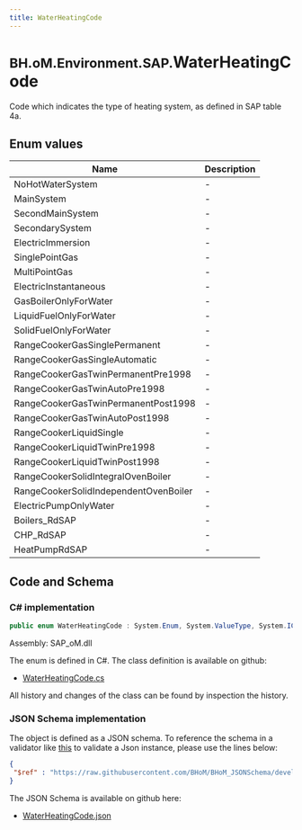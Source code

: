 ```yaml
---
title: WaterHeatingCode
---
```


# <small>BH.oM.Environment.SAP.</small>**WaterHeatingCode**

Code which indicates the type of heating system, as defined in SAP table 4a.

## Enum values

| Name            | Description                                                    |
|-----------------|----------------------------------------------------------------|
| NoHotWaterSystem |  -  |
| MainSystem |  -  |
| SecondMainSystem |  -  |
| SecondarySystem |  -  |
| ElectricImmersion |  -  |
| SinglePointGas |  -  |
| MultiPointGas |  -  |
| ElectricInstantaneous |  -  |
| GasBoilerOnlyForWater |  -  |
| LiquidFuelOnlyForWater |  -  |
| SolidFuelOnlyForWater |  -  |
| RangeCookerGasSinglePermanent |  -  |
| RangeCookerGasSingleAutomatic |  -  |
| RangeCookerGasTwinPermanentPre1998 |  -  |
| RangeCookerGasTwinAutoPre1998 |  -  |
| RangeCookerGasTwinPermanentPost1998 |  -  |
| RangeCookerGasTwinAutoPost1998 |  -  |
| RangeCookerLiquidSingle |  -  |
| RangeCookerLiquidTwinPre1998 |  -  |
| RangeCookerLiquidTwinPost1998 |  -  |
| RangeCookerSolidIntegralOvenBoiler |  -  |
| RangeCookerSolidIndependentOvenBoiler |  -  |
| ElectricPumpOnlyWater |  -  |
| Boilers_RdSAP |  -  |
| CHP_RdSAP |  -  |
| HeatPumpRdSAP |  -  |


## Code and Schema

### C# implementation

``` C# title="C#"
public enum WaterHeatingCode : System.Enum, System.ValueType, System.IComparable, System.ISpanFormattable, System.IFormattable, System.IConvertible
```

Assembly: SAP_oM.dll

The enum is defined in C#. The class definition is available on github:

- [WaterHeatingCode.cs](https://github.com/BHoM/SAP_Toolkit/blob/develop/SAP_oM/Enums\WaterHeatingCode.cs)

All history and changes of the class can be found by inspection the history.
### JSON Schema implementation

The object is defined as a JSON schema. To reference the schema in a validator like [this](https://www.jsonschemavalidator.net/) to validate a Json instance, please use the lines below:

``` json title="JSON Schema"
{
 "$ref" : "https://raw.githubusercontent.com/BHoM/BHoM_JSONSchema/develop/SAP_oM/SAP/WaterHeatingCode.json"
}
```

The JSON Schema is available on github here:

- [WaterHeatingCode.json](https://github.com/BHoM/BHoM_JSONSchema/blob/develop/SAP_oM/SAP/WaterHeatingCode.json)
